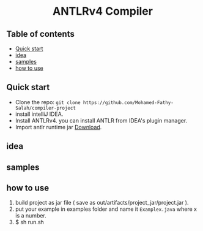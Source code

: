 <h1 align="center">ANTLRv4 Compiler</h1>

## Table of contents

- [Quick start](#Quick-start)
- [idea](#idea)
- [samples](#samples)
- [how to use](#how-to-use)


## Quick start
- Clone the repo: `git clone https://github.com/Mohamed-Fathy-Salah/compiler-project`
- install intelliJ IDEA.
- Install ANTLRv4. you can install ANTLR from IDEA's plugin manager.
- Import antlr runtime jar [Download](https://repo1.maven.org/maven2/org/antlr/antlr4/4.9.3/antlr4-4.9.3-complete.jar).
## idea

## samples

## how to use
1. build project as jar file ( save as out/artifacts/project_jar/project.jar ).
2. put your example in examples folder and name it `Examplex.java` where x is a number.
3. $ sh run.sh
